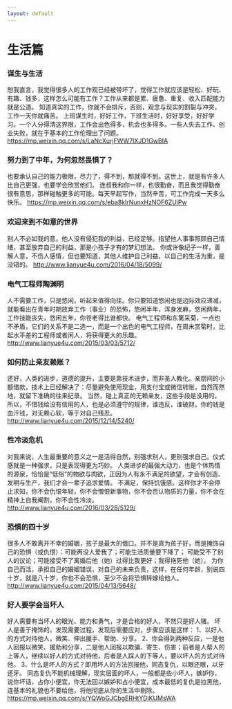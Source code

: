 ```yaml
---
layout: default
---
```


# 生活篇

### 谋生与生活

恕我直言，我觉得很多人的工作观已经被带坏了，觉得工作就应该是轻松、好玩、有趣、钱多，这样怎么可能有工作？工作从来都是累、疲惫、重复、收入匹配能力就是公道。
知道真实的工作，你就不会排斥，否则，观念与现实的割裂与冲突，工作一天你就痛苦。
上班谋生时，好好工作，下班生活时，好好享受，好好学习。一个人分得清这界限，工作会出色得多，机会也多得多。一些人失去工作、创业失败，就在于基本的工作伦理出了问题。
https://mp.weixin.qq.com/s/LaNcXurjFWW7IXJD1GwBIA

### 努力到了中年，为何忽然畏惧了？

也要承认自己的能力极限，尽力了，得不到，那就得不到。这世上，就是有许多人比自己更强，也要学会欣赏他们。
连叔我和你一样，也很勤奋，而且我觉得勤奋很有意思，那样碰触更多的可能。每天早起写作，当然辛苦，可工作完成一天多么快乐。
https://mp.weixin.qq.com/s/eba8kIrNunxHzNOF6ZUiPw

### 欢迎来到不如意的世界

别人不必如我的意。他人没有侵犯我的利益，已经足够。指望他人事事照顾自己情绪，甚至放弃自己的利益，那是小孩子才有的梦幻想法。 
你或许像纪子一样，善解人意，不伤人感情，但也要知道，其他人维护自己利益，以自己的生活为重，是没错的。
http://www.lianyue4u.com/2016/04/18/5099/

### 电气工程师陶渊明

人不需要工作，只是悠闲，听起来值得向往。你只要知道悠闲也是边际效应递减，就能看出在青年时期放弃工作（事业）的恐怖，悠闲半年，浑身发麻，悠闲两年，工作技能丧失，悠闲五年，你苍老得比谁都快。
电气工程师和东篱采菊，一点也不矛盾，它们的关系不是二选一，而是一个出色的电气工程师，在周末赏菊时，比起水平差的工程师或者闲人，将获得更大的乐趣。
http://www.lianyue4u.com/2015/03/03/5712/

### 如何防止亲友赖账？

还好，人类的进步，道德的提升，主要是靠技术进步，而非圣人教化。亲朋间的小额借款，技术上已经解决了：尽量避免使用现金，用支付宝或微信转账，自然而然地，就留下准确的往来纪录。
当然，碰上真正的无赖亲友，这些手段是没用的。所以，不借钱给没有信用的人，也是必须遵守的规律，谁违反，谁破财。你的钱是血汗钱，对无赖心软，等于对自己残忍。
http://www.lianyue4u.com/2015/12/14/5240/

### 性冷淡危机

对我来说，人生最重要的意义之一是活得自然，别强求别人，更别强求自己。仪式感就是一种强求，只是表现得更为巧妙。
人类进步的最强大动力，也是个体热情的源泉，恰恰是“低俗”的物欲与肉欲，正因为人有永不满足的欲望，才会有创造、发明与生产，我们才会一辈子追求爱情。
不满足，保持饥饿感。这样你才不会停止求知，你不会仇恨年轻，你不会憎恨新事物，你不会否认物质的力量，你不会在精神上自我阉割，你不会性冷淡。
http://www.lianyue4u.com/2016/03/28/5129/

### 恐惧的四十岁

很多人不敢离开不幸的婚姻，孩子是最大的借口。并不是真为孩子好，而是掩饰自己的恐惧（或仇恨）：可能再没人爱我了；可能生活质量要下降了；
可能受不了别人的议论；可能接受不了离婚后他（她）过得比我更好；我得拖死他（她）。
为你自己而活，承担自己的婚姻错误，对自己的未来负责，这样，在任何年龄，别说四十岁，就是八十岁，你也不会恐惧，至少不会将恐惧转嫁给他人。
http://www.lianyue4u.com/2015/04/13/5648/

### 好人要学会当坏人

好人需要有当坏人的眼光、能力和勇气，才是合格的好人，不然只是好人猪。
坏人是善于掩饰的，发现需要过程，发现后需要应对，步骤应该是这样：
1、以好人的方式对待他人，微笑、伸出援手、帮助、分享。
2、你会得到两种反应，一是他人回报以微笑、援助和分享，二是他人回报以欺骗、寄生、伤害；前者是人帮人的上等人，继续以好人的方式对待他，后者是人踩人的下等人，要以坏人的方式对待他。
3、什么是坏人的方式？即用坏人的方法回报他，同态复仇，以眼还眼，以牙还牙。
同态复仇不能机械理解，现实层面的坏人，一般都是些小坏人，嫉妒你，说你坏话，占你小便宜，你无法回以嫉妒和占小便宜，成本最低的复仇是拉黑他，连基本的礼貌也不要给他，将他彻底从你的生活中剔除。	
https://mp.weixin.qq.com/s/YQWoGJCbgERHtYDjKUMsWA